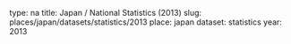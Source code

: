 type: na
title: Japan / National Statistics (2013)
slug: places/japan/datasets/statistics/2013
place: japan
dataset: statistics
year: 2013
